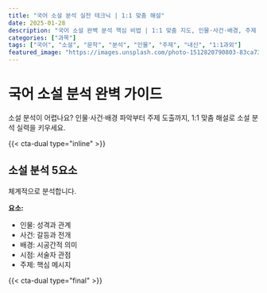 ```yaml
---
title: "국어 소설 분석 실전 테크닉 | 1:1 맞춤 해설"
date: 2025-01-28
description: "국어 소설 완벽 분석 핵심 비법 | 1:1 맞춤 지도, 인물·사건·배경, 주제 파악 [2025년]"
categories: ["과목"]
tags: ["국어", "소설", "문학", "분석", "인물", "주제", "내신", "1:1과외"]
featured_image: "https://images.unsplash.com/photo-1512820790803-83ca734da794?w=1200&h=630&fit=crop"
---
```


# 국어 소설 분석 완벽 가이드

소설 분석이 어렵나요? 인물·사건·배경 파악부터 주제 도출까지, 1:1 맞춤 해설로 소설 분석 실력을 키우세요.

{{< cta-dual type="inline" >}}

## 소설 분석 5요소

체계적으로 분석합니다.

**요소:**
- 인물: 성격과 관계
- 사건: 갈등과 전개
- 배경: 시공간적 의미
- 시점: 서술자 관점
- 주제: 핵심 메시지

{{< cta-dual type="final" >}}
